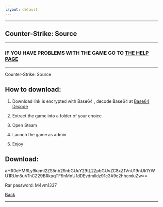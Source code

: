 ```yaml
---
layout: default
---
```


* * *

## Counter-Strike: Source

* * *

### IF YOU HAVE PROBLEMS WITH THE GAME GO TO [THE HELP PAGE](/games/help.md)

* * *

Counter-Strike: Source

## How to download:

1. Download link is encrypted with Base64 , decode Base64 at [Base64 Decode](../b64/base64.html)

2. Extract the game into a folder of your choice

3. Open Steam

4. Launch the game as admin

5. Enjoy

## Download:  

aHR0cHM6Ly9kcml2ZS5nb29nbGUuY29tL2ZpbGUvZC8xZ1VnU19nUk1YWU1RUm5uV1hCZ29BRkpqTF9nMnU1dDEvdmlldz91c3A9c2hhcmluZw==

Rar password: M4vm1337

[Back](https://m4vmcvrk.github.io/)

* * *